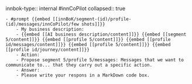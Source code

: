 innbok-type:: internal
#innCoPilot
collapsed:: true

	- #prompt {{embed [[innBoK/segment-(id)/profile-(id)/messages/innCoPilot/few shots]]}}
		- My business description:
		- {{embed [[AI business description/content]]}} {{embed [[segment 5/content]]}} {{embed [[profile 5/content]]}} {{embed [[profile id/messages/content]]}} {{embed [[profile 5/content]]}} {{embed [[profile id/journey/content]]}}
		- Action:
		- Propose segment 5/profile 5/messages: Messages that we want to communicate to... that they carry out a specific action.
		- Answer:
		- Please write your respons in a MarkDown code box.